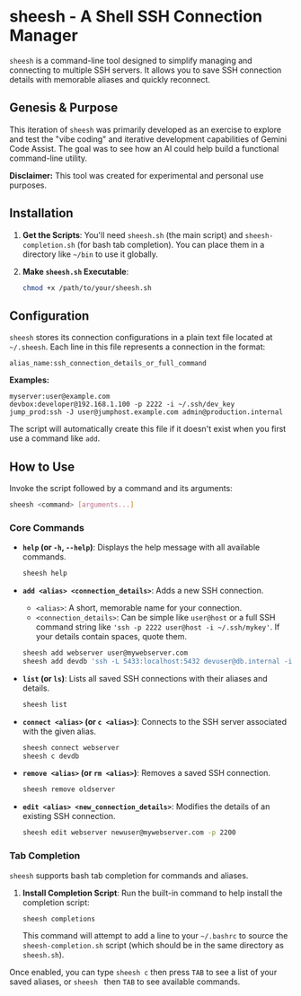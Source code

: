 # sheesh - A Shell SSH Connection Manager

`sheesh` is a command-line tool designed to simplify managing and connecting to multiple SSH servers. It allows you to save SSH connection details with memorable aliases and quickly reconnect.

## Genesis & Purpose

This iteration of `sheesh` was primarily developed as an exercise to explore and test the "vibe coding" and iterative development capabilities of Gemini Code Assist. The goal was to see how an AI could help build a functional command-line utility.

**Disclaimer:** This tool was created for experimental and personal use purposes.

## Installation

1.  **Get the Scripts**:
    You'll need `sheesh.sh` (the main script) and `sheesh-completion.sh` (for bash tab completion). You can place them in a directory like `~/bin` to use it globally.

2.  **Make `sheesh.sh` Executable**:
    ```bash
    chmod +x /path/to/your/sheesh.sh
    ```

## Configuration

`sheesh` stores its connection configurations in a plain text file located at `~/.sheesh`. Each line in this file represents a connection in the format:

`alias_name:ssh_connection_details_or_full_command`

**Examples:**
```
myserver:user@example.com
devbox:developer@192.168.1.100 -p 2222 -i ~/.ssh/dev_key
jump_prod:ssh -J user@jumphost.example.com admin@production.internal
```

The script will automatically create this file if it doesn't exist when you first use a command like `add`.

## How to Use

Invoke the script followed by a command and its arguments:

```bash
sheesh <command> [arguments...]
```

### Core Commands

*   **`help` (or `-h`, `--help`)**: Displays the help message with all available commands.
    ```bash
    sheesh help
    ```

*   **`add <alias> <connection_details>`**: Adds a new SSH connection.
    *   `<alias>`: A short, memorable name for your connection.
    *   `<connection_details>`: Can be simple like `user@host` or a full SSH command string like `'ssh -p 2222 user@host -i ~/.ssh/mykey'`. If your details contain spaces, quote them.
    ```bash
    sheesh add webserver user@mywebserver.com
    sheesh add devdb 'ssh -L 5433:localhost:5432 devuser@db.internal -i ~/.ssh/dev_id'
    ```

*   **`list` (or `ls`)**: Lists all saved SSH connections with their aliases and details.
    ```bash
    sheesh list
    ```

*   **`connect <alias>` (or `c <alias>`)**: Connects to the SSH server associated with the given alias.
    ```bash
    sheesh connect webserver
    sheesh c devdb
    ```

*   **`remove <alias>` (or `rm <alias>`)**: Removes a saved SSH connection.
    ```bash
    sheesh remove oldserver
    ```

*   **`edit <alias> <new_connection_details>`**: Modifies the details of an existing SSH connection.
    ```bash
    sheesh edit webserver newuser@mywebserver.com -p 2200
    ```

### Tab Completion

`sheesh` supports bash tab completion for commands and aliases.

1.  **Install Completion Script**:
    Run the built-in command to help install the completion script:
    ```bash
    sheesh completions
    ```
    This command will attempt to add a line to your `~/.bashrc` to source the `sheesh-completion.sh` script (which should be in the same directory as `sheesh.sh`).

Once enabled, you can type `sheesh c` then press `TAB` to see a list of your saved aliases, or `sheesh ` then `TAB` to see available commands.
